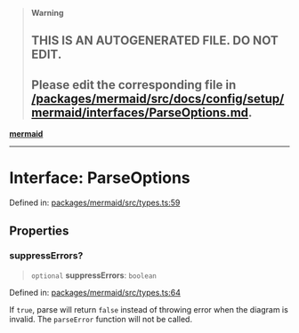 > **Warning**
>
> ## THIS IS AN AUTOGENERATED FILE. DO NOT EDIT.
>
> ## Please edit the corresponding file in [/packages/mermaid/src/docs/config/setup/mermaid/interfaces/ParseOptions.md](../../../../../packages/mermaid/src/docs/config/setup/mermaid/interfaces/ParseOptions.md).

[**mermaid**](../../README.md)

---

# Interface: ParseOptions

Defined in: [packages/mermaid/src/types.ts:59](https://github.com/mermaid-js/mermaid/blob/master/packages/mermaid/src/types.ts#L59)

## Properties

### suppressErrors?

> `optional` **suppressErrors**: `boolean`

Defined in: [packages/mermaid/src/types.ts:64](https://github.com/mermaid-js/mermaid/blob/master/packages/mermaid/src/types.ts#L64)

If `true`, parse will return `false` instead of throwing error when the diagram is invalid.
The `parseError` function will not be called.
